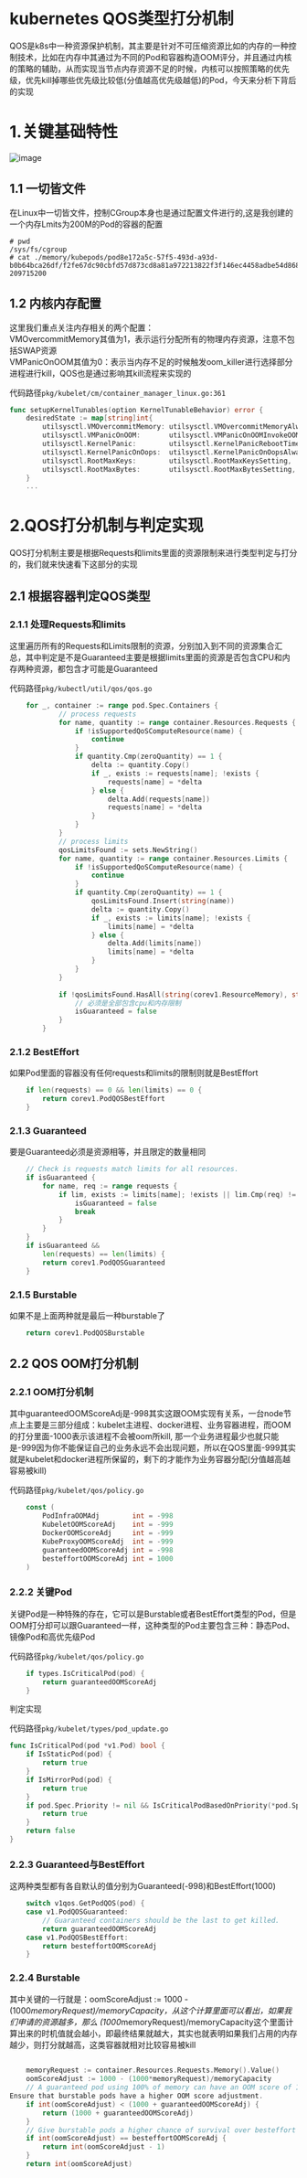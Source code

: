# kubernetes QOS类型打分机制

QOS是k8s中一种资源保护机制，其主要是针对不可压缩资源比如的内存的一种控制技术，比如在内存中其通过为不同的Pod和容器构造OOM评分，并且通过内核的策略的辅助，从而实现当节点内存资源不足的时候，内核可以按照策略的优先级，优先kill掉哪些优先级比较低(分值越高优先级越低)的Pod，今天来分析下背后的实现

# 1.关键基础特性
![image](../images/关机基础特性.png)
## 1.1 一切皆文件
在Linux中一切皆文件，控制CGroup本身也是通过配置文件进行的,这是我创建的一个内存Lmits为200M的Pod的容器的配置
```shell script
# pwd
/sys/fs/cgroup
# cat ./memory/kubepods/pod8e172a5c-57f5-493d-a93d-b0b64bca26df/f2fe67dc90cbfd57d873cd8a81a972213822f3f146ec4458adbe54d868cf410c/memory.limit_in_bytes
209715200
```
## 1.2 内核内存配置
这里我们重点关注内存相关的两个配置：<br />VMOvercommitMemory其值为1，表示运行分配所有的物理内存资源，注意不包括SWAP资源<br />VMPanicOnOOM其值为0：表示当内存不足的时候触发oom_killer进行选择部分进程进行kill，QOS也是通过影响其kill流程来实现的

代码路径`pkg/kubelet/cm/container_manager_linux.go:361`
```go
func setupKernelTunables(option KernelTunableBehavior) error {
	desiredState := map[string]int{
		utilsysctl.VMOvercommitMemory: utilsysctl.VMOvercommitMemoryAlways,
		utilsysctl.VMPanicOnOOM:       utilsysctl.VMPanicOnOOMInvokeOOMKiller,
		utilsysctl.KernelPanic:        utilsysctl.KernelPanicRebootTimeout,
		utilsysctl.KernelPanicOnOops:  utilsysctl.KernelPanicOnOopsAlways,
		utilsysctl.RootMaxKeys:        utilsysctl.RootMaxKeysSetting,
		utilsysctl.RootMaxBytes:       utilsysctl.RootMaxBytesSetting,
	}
    ...
```

# 2.QOS打分机制与判定实现
QOS打分机制主要是根据Requests和limits里面的资源限制来进行类型判定与打分的，我们就来快速看下这部分的实现
## 2.1 根据容器判定QOS类型
### 2.1.1 处理Requests和limits
这里遍历所有的Requests和Limits限制的资源，分别加入到不同的资源集合汇总，其中判定是不是Guaranteed主要是根据limits里面的资源是否包含CPU和内存两种资源，都包含才可能是Guaranteed

代码路径`pkg/kubectl/util/qos/qos.go`
```go
	for _, container := range pod.Spec.Containers {
    		// process requests
    		for name, quantity := range container.Resources.Requests {
    			if !isSupportedQoSComputeResource(name) {
    				continue
    			}
    			if quantity.Cmp(zeroQuantity) == 1 {
    				delta := quantity.Copy()
    				if _, exists := requests[name]; !exists {
    					requests[name] = *delta
    				} else {
    					delta.Add(requests[name])
    					requests[name] = *delta
    				}
    			}
    		}
    		// process limits
    		qosLimitsFound := sets.NewString()
    		for name, quantity := range container.Resources.Limits {
    			if !isSupportedQoSComputeResource(name) {
    				continue
    			}
    			if quantity.Cmp(zeroQuantity) == 1 {
    				qosLimitsFound.Insert(string(name))
    				delta := quantity.Copy()
    				if _, exists := limits[name]; !exists {
    					limits[name] = *delta
    				} else {
    					delta.Add(limits[name])
    					limits[name] = *delta
    				}
    			}
    		}
    
    		if !qosLimitsFound.HasAll(string(corev1.ResourceMemory), string(corev1.ResourceCPU)) {
    			// 必须是全部包含cpu和内存限制
                isGuaranteed = false
    		}
    	}
```
### 2.1.2 BestEffort
如果Pod里面的容器没有任何requests和limits的限制则就是BestEffort
```go
	if len(requests) == 0 && len(limits) == 0 {
		return corev1.PodQOSBestEffort
	}
```
### 2.1.3 Guaranteed
要是Guaranteed必须是资源相等，并且限定的数量相同
```go
	// Check is requests match limits for all resources.
	if isGuaranteed {
		for name, req := range requests {
			if lim, exists := limits[name]; !exists || lim.Cmp(req) != 0 {
				isGuaranteed = false
				break
			}
		}
	}
	if isGuaranteed &&
		len(requests) == len(limits) {
		return corev1.PodQOSGuaranteed
	}
```
### 2.1.5 Burstable
如果不是上面两种就是最后一种burstable了
```go
	return corev1.PodQOSBurstable
```
## 2.2 QOS OOM打分机制

### 2.2.1 OOM打分机制
其中guaranteedOOMScoreAdj是-998其实这跟OOM实现有关系，一台node节点上主要是三部分组成：kubelet主进程、docker进程、业务容器进程，而OOM的打分里面-1000表示该进程不会被oom所kill, 那一个业务进程最少也就只能是-999因为你不能保证自己的业务永远不会出现问题，所以在QOS里面-999其实就是kubelet和docker进程所保留的，剩下的才能作为业务容器分配(分值越高越容易被kill)

代码路径`pkg/kubelet/qos/policy.go`
```go
	const (
    	PodInfraOOMAdj        int = -998
    	KubeletOOMScoreAdj    int = -999
    	DockerOOMScoreAdj     int = -999
    	KubeProxyOOMScoreAdj  int = -999
    	guaranteedOOMScoreAdj int = -998
    	besteffortOOMScoreAdj int = 1000
    )
```

### 2.2.2 关键Pod
关键Pod是一种特殊的存在，它可以是Burstable或者BestEffort类型的Pod，但是OOM打分却可以跟Guaranteed一样，这种类型的Pod主要包含三种：静态Pod、镜像Pod和高优先级Pod

代码路径`pkg/kubelet/qos/policy.go`
```go
	if types.IsCriticalPod(pod) {
		return guaranteedOOMScoreAdj
	}

```
判定实现

代码路径`pkg/kubelet/types/pod_update.go`
```go
func IsCriticalPod(pod *v1.Pod) bool {
	if IsStaticPod(pod) {
		return true
	}
	if IsMirrorPod(pod) {
		return true
	}
	if pod.Spec.Priority != nil && IsCriticalPodBasedOnPriority(*pod.Spec.Priority) {
		return true
	}
	return false
}
```
### 2.2.3 Guaranteed与BestEffort
这两种类型都有各自默认的值分别为Guaranteed(-998)和BestEffort(1000)
```go
	switch v1qos.GetPodQOS(pod) {
	case v1.PodQOSGuaranteed:
		// Guaranteed containers should be the last to get killed.
		return guaranteedOOMScoreAdj
	case v1.PodQOSBestEffort:
		return besteffortOOMScoreAdj
	}

```
### 2.2.4 Burstable
其中关键的一行就是：oomScoreAdjust := 1000 - (1000*memoryRequest)/memoryCapacity，从这个计算里面可以看出，如果我们申请的资源越多，那么 (1000*memoryRequest)/memoryCapacity这个里面计算出来的时机值就会越小，即最终结果就越大，其实也就表明如果我们占用的内存越少，则打分就越高，这类容器就相对比较容易被kill
```go
	
	memoryRequest := container.Resources.Requests.Memory().Value()
	oomScoreAdjust := 1000 - (1000*memoryRequest)/memoryCapacity
	// A guaranteed pod using 100% of memory can have an OOM score of 10. 
Ensure that burstable pods have a higher OOM score adjustment.
	if int(oomScoreAdjust) < (1000 + guaranteedOOMScoreAdj) {
		return (1000 + guaranteedOOMScoreAdj)
	}
	// Give burstable pods a higher chance of survival over besteffort pods.
	if int(oomScoreAdjust) == besteffortOOMScoreAdj {
		return int(oomScoreAdjust - 1)
	}
	return int(oomScoreAdjust)
```


